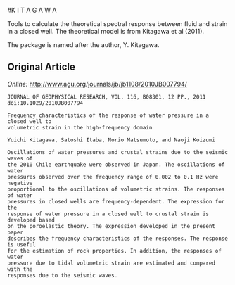 #K I T A G A W A

Tools to calculate the theoretical spectral response 
between fluid and strain in a closed well. The theoretical model
is from Kitagawa et al (2011).

The package is named after the author, Y. Kitagawa.

## Original Article

*Online:* http://www.agu.org/journals/jb/jb1108/2010JB007794/

	JOURNAL OF GEOPHYSICAL RESEARCH, VOL. 116, B08301, 12 PP., 2011 
	doi:10.1029/2010JB007794

	Frequency characteristics of the response of water pressure in a closed well to
	volumetric strain in the high-frequency domain

	Yuichi Kitagawa, Satoshi Itaba, Norio Matsumoto, and Naoji Koizumi

	Oscillations of water pressures and crustal strains due to the seismic waves of
	the 2010 Chile earthquake were observed in Japan. The oscillations of water
	pressures observed over the frequency range of 0.002 to 0.1 Hz were negative
	proportional to the oscillations of volumetric strains. The responses of water
	pressures in closed wells are frequency-dependent. The expression for the
	response of water pressure in a closed well to crustal strain is developed based
	on the poroelastic theory. The expression developed in the present paper
	describes the frequency characteristics of the responses. The response is useful
	for the estimation of rock properties. In addition, the responses of water
	pressure due to tidal volumetric strain are estimated and compared with the
	responses due to the seismic waves.
